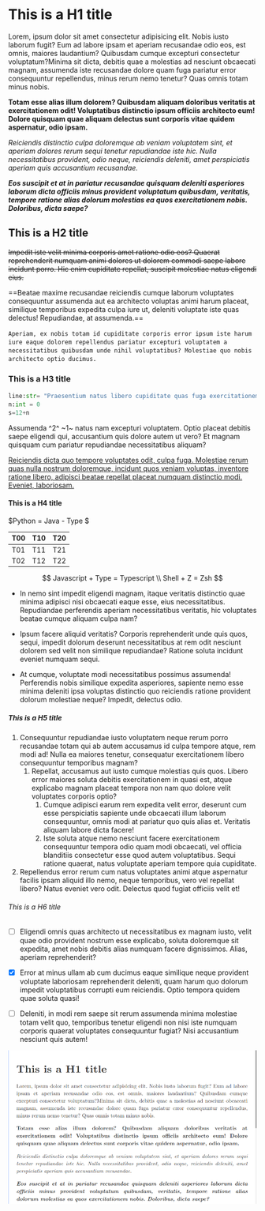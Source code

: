 # This is a H1 title

Lorem, ipsum dolor sit amet consectetur adipisicing elit. Nobis iusto laborum fugit? Eum ad labore ipsam et aperiam recusandae odio eos, est omnis, maiores laudantium? Quibusdam cumque excepturi consectetur voluptatum?Minima sit dicta, debitis quae a molestias ad nesciunt obcaecati magnam, assumenda iste recusandae dolore quam fuga pariatur error consequuntur repellendus, minus rerum nemo tenetur? Quas omnis totam minus nobis.

**Totam esse alias illum dolorem? Quibusdam aliquam doloribus veritatis at exercitationem odit! Voluptatibus distinctio ipsum officiis architecto eum! Dolore quisquam quae aliquam delectus sunt corporis vitae quidem aspernatur, odio ipsam.**

*Reiciendis distinctio culpa doloremque ab veniam voluptatem sint, et aperiam dolores rerum sequi tenetur repudiandae iste hic. Nulla necessitatibus provident, odio neque, reiciendis deleniti, amet perspiciatis aperiam quis accusantium recusandae.*

***Eos suscipit et at in pariatur recusandae quisquam deleniti asperiores laborum dicta officiis minus provident voluptatum quibusdam, veritatis, tempore ratione alias dolorum molestias ea quos exercitationem nobis. Doloribus, dicta saepe?***

## This is a H2 title

~~Impedit iste velit minima corporis amet ratione odio eos? Quaerat reprehenderit numquam animi dolores ut dolorem commodi saepe labore incidunt porro. Hic enim cupiditate repellat, suscipit molestiae natus eligendi eius.~~

==Beatae maxime recusandae reiciendis cumque laborum voluptates consequuntur assumenda aut ea architecto voluptas animi harum placeat, similique temporibus expedita culpa iure ut, deleniti voluptate iste quas delectus! Repudiandae, at assumenda.==

`Aperiam, ex nobis totam id cupiditate corporis error ipsum iste harum iure eaque dolorem repellendus pariatur excepturi voluptatem a necessitatibus quibusdam unde nihil voluptatibus? Molestiae quo nobis architecto optio ducimus.`

### This is a H3 title

```python
line:str= "Praesentium natus libero cupiditate quas fuga exercitationem esse dolorem ut architecto aliquid reprehenderit ullam, ab voluptate eius molestias vero repudiandae sit est tempore asperiores maiores deleniti, mollitia quisquam minima? Eligendi!"
n:int = 0
s=12+n
```

Assumenda ^2^ ~1~ natus nam excepturi voluptatem. Optio placeat debitis saepe eligendi qui, accusantium quis dolore autem ut vero? Et magnam quisquam cum pariatur repudiandae necessitatibus aliquam?

<!--Tenetur maxime labore veritatis aut. Expedita exercitationem ducimus doloremque hic sapiente culpa! Laborum non recusandae nesciunt, blanditiis animi repellendus optio nostrum voluptatum molestiae quidem dolor consequuntur pariatur. Id, vitae adipisci.-->

[Reiciendis dicta quo tempore voluptates odit, culpa fuga. Molestiae rerum quas nulla nostrum doloremque, incidunt quos veniam voluptas, inventore ratione libero, adipisci beatae repellat placeat numquam distinctio modi. Eveniet, laboriosam.](localhost)

#### This is a H4 title

$Python = Java - Type $

| T00  | T10  | T20  |
| ---- | ---- | ---- |
| T01  | T11  | T21  |
| T02  | T12  | T22  |

$$
Javascript + Type = Typescript
\\
Shell + Z = Zsh
$$


- In nemo sint impedit eligendi magnam, itaque veritatis distinctio quae minima adipisci nisi obcaecati eaque esse, eius necessitatibus. Repudiandae perferendis aperiam necessitatibus veritatis, hic voluptates beatae cumque aliquam culpa nam?

- Ipsum facere aliquid veritatis? Corporis reprehenderit unde quis quos, sequi, impedit dolorum deserunt necessitatibus at rem odit nesciunt dolorem sed velit non similique repudiandae? Ratione soluta incidunt eveniet numquam sequi.

- At cumque, voluptate modi necessitatibus possimus assumenda! Perferendis nobis similique expedita asperiores, sapiente nemo esse minima deleniti ipsa voluptas distinctio quo reiciendis ratione provident dolorum molestiae neque? Impedit, delectus odio.

##### This is a H5 title

1. Consequuntur repudiandae iusto voluptatem neque rerum porro recusandae totam qui ab autem accusamus id culpa tempore atque, rem modi ad! Nulla ea maiores tenetur, consequatur exercitationem libero consequuntur temporibus magnam?
   1. Repellat, accusamus aut iusto cumque molestias quis quos. Libero error maiores soluta debitis exercitationem in quasi est, atque explicabo magnam placeat tempora non nam quo dolore velit voluptates corporis optio?
      1. Cumque adipisci earum rem expedita velit error, deserunt cum esse perspiciatis sapiente unde obcaecati illum laborum consequuntur, omnis modi at pariatur quo quis alias et. Veritatis aliquam labore dicta facere!
      2. Iste soluta atque nemo nesciunt facere exercitationem consequuntur tempora odio quam modi obcaecati, vel officia blanditiis consectetur esse quod autem voluptatibus. Sequi ratione quaerat, natus voluptate aperiam tempore quia cupiditate.
2. Repellendus error rerum cum natus voluptates animi atque aspernatur facilis ipsam aliquid illo nemo, neque temporibus, vero vel repellat libero? Natus eveniet vero odit. Delectus quod fugiat officiis velit et!

###### This is a H6 title

- [ ] 
  Eligendi omnis quas architecto ut necessitatibus ex magnam iusto, velit quae odio provident nostrum esse explicabo, soluta doloremque sit expedita, amet nobis debitis alias numquam facere dignissimos. Alias, aperiam reprehenderit?

- [x] Error at minus ullam ab cum ducimus eaque similique neque provident voluptate laboriosam reprehenderit deleniti, quam harum quo dolorum impedit voluptatibus corrupti eum reiciendis. Optio tempora quidem quae soluta quasi!

- [ ] Deleniti, in modi rem saepe sit rerum assumenda minima molestiae totam velit quo, temporibus tenetur eligendi non nisi iste numquam corporis quaerat voluptates consequuntur fugiat? Nisi accusantium nesciunt quis autem!

![image-20220128204452749](README.assets/paper-theme-img.png)

